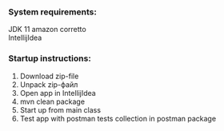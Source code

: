 ### System requirements:
JDK 11 amazon corretto  
IntellijIdea

### Startup instructions:
1. Download zip-file
2. Unpack zip-файл
3. Open app in IntellijIdea
4. mvn clean package
5. Start up from main class
6. Test app with postman tests collection in postman package